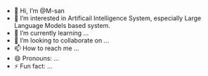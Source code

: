 - 👋 Hi, I’m @M-san
- 👀 I’m interested in Artificail Intelligence System, especially Large Language Models based system.
- 🌱 I’m currently learning ...
- 💞️ I’m looking to collaborate on ...
- 📫 How to reach me ...
- 😄 Pronouns: ...
- ⚡ Fun fact: ...

<!---
MsanMsan/MsanMsan is a ✨ special ✨ repository because its `README.md` (this file) appears on your GitHub profile.
You can click the Preview link to take a look at your changes.
--->
